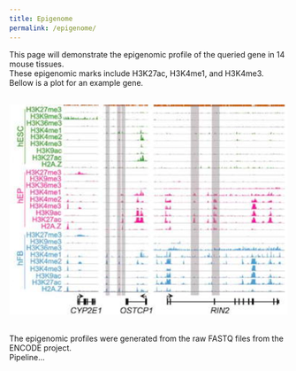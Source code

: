 ```yaml
---
title: Epigenome
permalink: /epigenome/
--- 
```


This page will demonstrate the epigenomic profile of the queried gene in 14 mouse tissues. <br>
These epigenomic marks include H3K27ac, H3K4me1, and H3K4me3. <br>
Bellow is a plot for an example gene. <br>
 <br>

<img width="800" src="/img/Histone.png" data-action="zoom">
 <br>
 
 <br>

The epigenomic profiles were generated from the raw FASTQ files from the ENCODE project. <br>
Pipeline... <br>
 <br>



